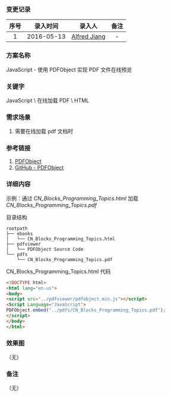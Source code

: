 ### 变更记录

| 序号 | 录入时间 | 录入人 | 备注 |
|:--------:|:--------:|:--------:|:--------:|
| 1 | 2016-05-13 | [Alfred Jiang](https://github.com/viktyz) | - |

### 方案名称

JavaScript - 使用 PDFObject 实现 PDF 文件在线预览

### 关键字

JavaScript \ 在线加载 PDF \ HTML

### 需求场景

1. 需要在线加载 pdf 文档时

### 参考链接

1. [PDFObject](https://pdfobject.com/)
2. [GitHub - PDFObject](https://github.com/pipwerks/PDFObject)

### 详细内容

示例：通过 *CN_Blocks_Programming_Topics.html* 加载 *CN_Blocks_Programming_Topics.pdf*

目录结构

```
rootpath
├── ebooks
|   └── CN_Blocks_Programming_Topics.html
├── pdfviewer
|   └── PDFObject Source Code
└── pdfs
    └── CN_Blocks_Programming_Topics.pdf
```

CN_Blocks_Programming_Topics.html 代码

```html
<!DOCTYPE html>
<html lang="en-us">
<body>
<script src="../pdfviewer/pdfobject.min.js"></script>
<Script Language="JavaScript">
PDFObject.embed("../pdfs/CN_Blocks_Programming_Topics.pdf");
</script>
</body>
</html>
```

### 效果图
（无）

### 备注
（无）
